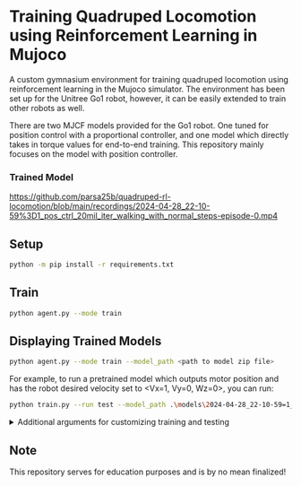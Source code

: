 # Training Quadruped Locomotion using Reinforcement Learning in Mujoco

A custom gymnasium environment for training quadruped locomotion using reinforcement learning in the Mujoco simulator. The environment has been set up for the Unitree Go1 robot, however, it can be easily extended to train other robots as well. 

There are two MJCF models provided for the Go1 robot. One tuned for position control with a proportional controller, and one model which directly takes in torque values for end-to-end training. This repository mainly focuses on the model with position controller.

### Trained Model
https://github.com/parsa25b/quadruped-rl-locomotion/blob/main/recordings/2024-04-28_22-10-59%3D1_pos_ctrl_20mil_iter_walking_with_normal_steps-episode-0.mp4

## Setup
```bash
python -m pip install -r requirements.txt
```

## Train

```bash
python agent.py --mode train
```

## Displaying Trained Models 

```bash
python agent.py --mode train --model_path <path to model zip file>
```

For example, to run a pretrained model which outputs motor position and has the robot desired velocity set to <Vx=1, Vy=0, Wz=0>, you can run:

```bash
python train.py --run test --model_path .\models\2024-04-28_22-10-59=1_pos_ctrl_20mil_iter_walking_with_normal_steps\final_model.zip
```

<details>
  <summary>Additional arguments for customizing training and testing</summary>

    usage: train.py [-h] --run {train,test} [--run_name RUN_NAME] [--num_parallel_envs NUM_PARALLEL_ENVS]
                    [--num_test_episodes NUM_TEST_EPISODES] [--record_test_episodes] [--total_timesteps TOTAL_TIMESTEPS]      
                    [--eval_frequency EVAL_FREQUENCY] [--model_path MODEL_PATH] [--seed SEED]

    optional arguments:
    -h, --help            show this help message and exit
    --run {train,test}
    --run_name RUN_NAME   Custom name of the run. Note that all runs are saved in the 'models' directory and have the       
                            training time prefixed.
    --num_parallel_envs NUM_PARALLEL_ENVS
                            Number of parallel environments while training
    --num_test_episodes NUM_TEST_EPISODES
                            Number of episodes to test the model
    --record_test_episodes
                            Whether to record the test episodes or not. If false, the episodes are rendered in the window.    
    --total_timesteps TOTAL_TIMESTEPS
                            Number of timesteps to train the model for
    --eval_frequency EVAL_FREQUENCY
                            The frequency of evaluating the models while training
    --model_path MODEL_PATH
                            Path to the model (.zip)
    --seed SEED

</details>

## Note

This repository serves for education purposes and is by no mean finalized!
